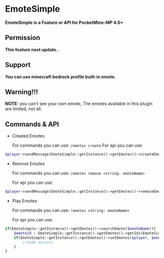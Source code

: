# EmoteSimple
**EmoteSimple is a Feature or API for
PocketMine-MP 4.0+**

## Permission
**This feature next update..**

## Support
**You can use minecraft bedrock profile built-in emote.**

## Warning!!!
**NOTE:** you can't see your own emote,
The emotes available in this plugin are limited, not all.

## Commands & API
- Created Emotes

  For commands you can use:
  `/emotes create`
  For api you can use:
```php
$player->sendMessage(EmoteSimple::getInstance()->getEmotes()->createEmotes(strtolower($emoteName), EmoteSimple::getInstance()->getDataIds()->emotes[0]['uid']));
```

- Remove Emotes
   
  For commands you can use:
  `/emotes remove <string: emoteName>`

  For api you can use:
```php
$player->sendMessage(EmoteSimple::getInstance()->getEmotes()->removeEmotes($emoteName));
```

- Play Emotes

  For commands you can use:
  `!emotes <string: emoteName>`

  For api you can use:
```php
if(EmoteSimple::getInstance()->getEmotes()->searchEmote($emoteName)){
    $emoteId = EmoteSimple::getInstance()->getEmotes()->getIds(EmoteSimple::getInstance()->getEmotes()->getIndex($emoteName));
    if(EmoteSimple::getInstance()->getEmotes()->setEmotes($player, $emoteId)){
        //Code success
    }
}
```
